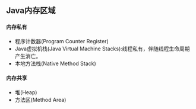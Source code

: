 ## Java内存区域
#### 内存私有
- 程序计数器(Program Counter Register)
- Java虚拟机栈(Java Virtual Machine Stacks):线程私有，伴随线程生命周期产生消亡。
- 本地方法栈(Native Method Stack)
#### 内存共享

- 堆(Heap)
- 方法区(Method Area)
